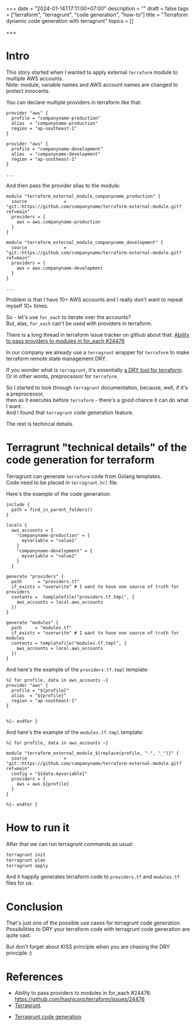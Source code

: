 +++
date = "2024-01-14T17:11:00+07:00"
description = ""
draft = false
tags = ["terraform", "terragrunt", "code generation", "how-to"]
title = "Terraform dynamic code generation with terragrunt"
topics = []

+++

# Intro

This story started when I wanted to apply external `terraform` module to multiple AWS accounts.  
Note: module, variable names and AWS account names are changed to protect innocents.

<!--more-->

You can declare multiple providers in terraform like that:

```hcl
provider "aws" {
  profile = "companyname-production"
  alias  = "companyname-production"
  region = "ap-southeast-1"
}

provider "aws" {
  profile = "companyname-development"
  alias  = "companyname-development"
  region = "ap-southeast-1"
}

...
```

And then pass the provider alias to the module:

```hcl
module "terraform_external_module_companyname_production" {
  source              = "git::https://github.com/companyname/terraform-external-module.git?ref=main"
  providers = {
    aws = aws.companyname-production
  }
}

module "terraform_external_module_companyname_development" {
  source              = "git::https://github.com/companyname/terraform-external-module.git?ref=main"
  providers = {
    aws = aws.companyname-development
  }
}

...
```

Problem is that I have 10+ AWS accounts and I really don't want to repeat myself 10+ times.

So - let's use `for_each` to iterate over the accounts?  
But, alas, `for_each` can't be used with providers in terraform.

There is a long thread in terraform issue tracker on github about that: [Ability to pass providers to modules in for_each #24476](https://github.com/hashicorp/terraform/issues/24476)

In our company we already use a `terragrunt` wrapper for `terraform` to make terraform remote state management DRY.

If you wonder what is `terragrunt`, it's essentially [a DRY tool for terraform](https://terragrunt.gruntwork.io/).  
Or in other words, preprocessor for `terraform`.

So I started to look through `terragrunt` documentation, because, well, if it's a preprocessor,  
then as it executes before `terraform` - there's a good chance it can do what I want.  
And I found that `terragrunt` code generation feature.

The rest is techincal details.

# Terragrunt "technical details" of the code generation for terraform

Terragrunt can generate `terraform` code from Golang templates.  
Code need to be placed in `terragrunt.hcl` file.

Here's the example of the code generation:

```hcl
include {
  path = find_in_parent_folders()
}

locals {
  aws_accounts = {
    "companyname-production" = {
      myvariable = "value1"
    }
    "companyname-development" = {
      myvariable = "value2"
    }
  }

generate "providers" {
  path      = "providers.tf"
  if_exists = "overwrite" # I want to have one source of truth for providers
  contents =  templatefile("providers.tf.tmpl", {
    aws_accounts = local.aws_accounts
  })
}

generate "modules" {
  path     = "modules.tf"
  if_exists = "overwrite" # I want to have one source of truth for modules
  contents = templatefile("modules.tf.tmpl", {
    aws_accounts = local.aws_accounts
  })
}
```

And here's the example of the `providers.tf.tmpl` template:

```hcl
%{ for profile, data in aws_accounts ~}
provider "aws" {
  profile = "${profile}"
  alias  = "${profile}"
  region = "ap-southeast-1"
}


%{~ endfor }
```

And here's the example of the `modules.tf.tmpl` template:

```hcl
%{ for profile, data in aws_accounts ~}

module "terraform_external_module_${replace(profile, "-", "_")}" {
  source              = "git::https://github.com/companyname/terraform-external-module.git?ref=main"
  config = "${data.myvariable}"
  providers = {
    aws = aws.${profile}
  }
}

%{~ endfor }
```

# How to run it
After that we can run terragrunt commands as usual:

```bash
terragrunt init
terragrunt plan
terragrunt apply
```

And it happily generates terraform code to `providers.tf` and `modules.tf` files for us.

# Conclusion

That's just one of the possible use cases for terragrunt code generation.
Possibilities to DRY your terraform code with terragrunt code generation are quite vast.

But don't forget about KISS principle when you are chasing the DRY principle :)

# References

* Ability to pass providers to modules in for_each #24476: https://github.com/hashicorp/terraform/issues/24476
* [Terragrunt](https://terragrunt.gruntwork.io/).
- [Terragrunt code generation](https://terragrunt.gruntwork.io/docs/reference/config-blocks-and-attributes/#generate)
